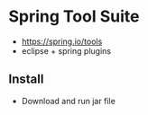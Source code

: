 # Spring Tool Suite
- https://spring.io/tools
- eclipse + spring plugins

## Install
- Download and run jar file
